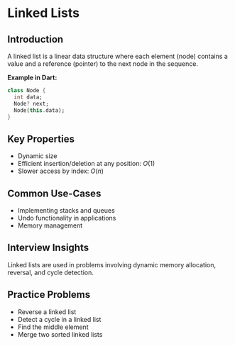 # Linked Lists

## Introduction
A linked list is a linear data structure where each element (node) contains a value and a reference (pointer) to the next node in the sequence.

**Example in Dart:**
```dart
class Node {
  int data;
  Node? next;
  Node(this.data);
}
```

## Key Properties
- Dynamic size
- Efficient insertion/deletion at any position: $O(1)$
- Slower access by index: $O(n)$

## Common Use-Cases
- Implementing stacks and queues
- Undo functionality in applications
- Memory management

## Interview Insights
Linked lists are used in problems involving dynamic memory allocation, reversal, and cycle detection.

## Practice Problems
- Reverse a linked list
- Detect a cycle in a linked list
- Find the middle element
- Merge two sorted linked lists
